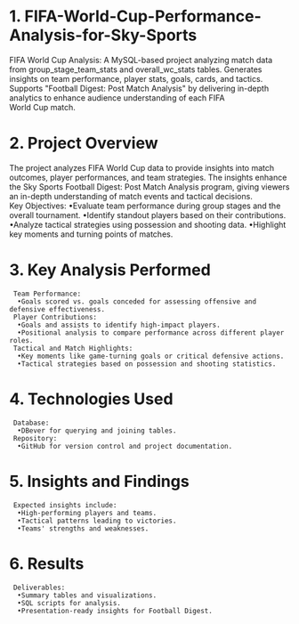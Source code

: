 # 1. FIFA-World-Cup-Performance-Analysis-for-Sky-Sports
FIFA World Cup Analysis: A MySQL-based project analyzing match data from group_stage_team_stats and overall_wc_stats tables. Generates 
insights on team performance, player stats, goals, cards, and tactics. Supports "Football Digest: Post Match Analysis" by delivering 
in-depth analytics to enhance audience understanding of each FIFA World Cup match.
# 2. Project Overview
 The project analyzes FIFA World Cup data to provide insights into match outcomes, player performances, 
     and team strategies. The insights enhance the Sky Sports Football Digest: Post Match Analysis program, 
     giving viewers an in-depth understanding of match events and tactical decisions.    
     Key Objectives:
      •Evaluate team performance during group stages and the overall tournament.
      •Identify standout players based on their contributions.
      •Analyze tactical strategies using possession and shooting data.
      •Highlight key moments and turning points of matches.
# 3. Key Analysis Performed
     Team Performance: 
      •Goals scored vs. goals conceded for assessing offensive and defensive effectiveness.
     Player Contributions: 
      •Goals and assists to identify high-impact players. 
      •Positional analysis to compare performance across different player roles.
     Tactical and Match Highlights: 
      •Key moments like game-turning goals or critical defensive actions.
      •Tactical strategies based on possession and shooting statistics.
# 4. Technologies Used
     Database: 
      •DBever for querying and joining tables.
     Repository: 
      •GitHub for version control and project documentation.
# 5. Insights and Findings
     Expected insights include: 
      •High-performing players and teams. 
      •Tactical patterns leading to victories.
      •Teams' strengths and weaknesses.
# 6. Results
     Deliverables: 
      •Summary tables and visualizations. 
      •SQL scripts for analysis. 
      •Presentation-ready insights for Football Digest.
